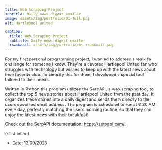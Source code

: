 ```yaml
---
title: Web Scraping Project
subtitle: Daily news digest emailer
image: assets/img/portfolio/01-full.png
alt: Hartlepool United

caption:
  title: Web Scraping Project
  subtitle: Daily news digest emailer
  thumbnail: assets/img/portfolio/01-thumbnail.png
---
```

For my first personal programming project, I wanted to address a real-life challenge for someone I know. They're a devoted Hartlepool United fan who struggles with technology but wishes to keep up with the latest news about their favorite club. To simplify this for them, I developed a special tool tailored to their needs.

Written in Python this program utilizes the SerpAPI, a web scraping tool, to collect the top 5 news stories about Hartlepool United from the past day. It organizes these stories into a daily digest and sends them directly to the users specified email address. The program is scheduled to run at 6:30 AM every day, perfectly matching the users morning routine, so that they can enjoy the latest news with their breakfast!

Check out the SerpAPI documentation: https://serpapi.com/.

{:.list-inline}
- Date: 13/09/2023

